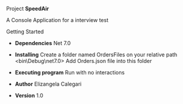 Project **SpeedAir**

A Console Application for a interview test

Getting Started

- **Dependencies**
Net 7.0

- **Installing**
Create a folder named OrdersFiles on your relative path <bin\Debug\net7.0>
Add Orders.json file into this folder

- **Executing program**
Run with no interactions


- **Author**
Elizangela Calegari

- **Version** 1.0
